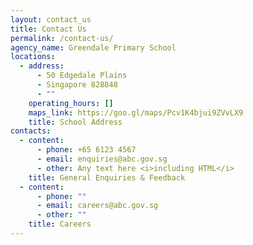 ```yaml
---
layout: contact_us
title: Contact Us
permalink: /contact-us/
agency_name: Greendale Primary School
locations:
  - address:
      - 50 Edgedale Plains
      - Singapore 828848
      - ""
    operating_hours: []
    maps_link: https://goo.gl/maps/Pcv1K4bjui9ZVvLX9
    title: School Address
contacts:
  - content:
      - phone: +65 6123 4567
      - email: enquiries@abc.gov.sg
      - other: Any text here <i>including HTML</i>
    title: General Enquiries & Feedback
  - content:
      - phone: ""
      - email: careers@abc.gov.sg
      - other: ""
    title: Careers
---
```

